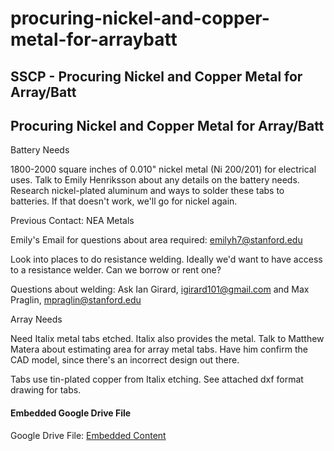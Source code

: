 # procuring-nickel-and-copper-metal-for-arraybatt

## SSCP - Procuring Nickel and Copper Metal for Array/Batt

## Procuring Nickel and Copper Metal for Array/Batt

Battery Needs

1800-2000 square inches of 0.010" nickel metal (Ni 200/201) for electrical uses. Talk to Emily Henriksson about any details on the battery needs. Research nickel-plated aluminum and ways to solder these tabs to batteries. If that doesn't work, we'll go for nickel again.&#x20;

Previous Contact: NEA Metals

Emily's Email for questions about area required: emilyh7@stanford.edu

Look into places to do resistance welding. Ideally we'd want to have access to a resistance welder. Can we borrow or rent one?

Questions about welding: Ask Ian Girard, igirard101@gmail.com and Max Praglin, mpraglin@stanford.edu

Array Needs

Need Italix metal tabs etched. Italix also provides the metal. Talk to Matthew Matera about estimating area for array metal tabs. Have him confirm the CAD model, since there's an incorrect design out there.&#x20;

Tabs use tin-plated copper from Italix etching. See attached dxf format drawing for tabs. &#x20;

#### Embedded Google Drive File

Google Drive File: [Embedded Content](https://drive.google.com/embeddedfolderview?id=1kSgtkhc4H1ngj-kamJaI4e33M7Cx6cBV#list)
